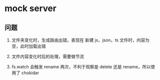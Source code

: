 # mock server

## 问题

1. 文件夹变化时，生成路由出错，表现在 新建 js，json，ts 文件时，内容为空，此时加载出错

2. 文件内容变化时后的处理，需要做节流

3. fs.watch 会触发 rename 两次，不利于观察是 delete 还是 rename，所以使用了 chokidar